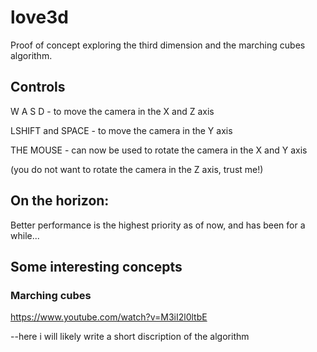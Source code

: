 # love3d
Proof of concept exploring the third dimension and the marching cubes algorithm. 



## Controls 

W A S D - to move the camera in the X and Z axis

LSHIFT and SPACE - to move the camera in the Y axis

THE MOUSE - can now be used to rotate the camera in the X and Y axis

(you do not want to rotate the camera in the Z axis, trust me!)

## On the horizon:

Better performance is the highest priority as of now, and has been for a while...



## Some interesting concepts

### Marching cubes

https://www.youtube.com/watch?v=M3iI2l0ltbE

--here i will likely write a short discription of the algorithm